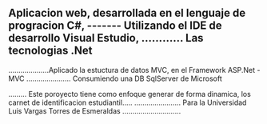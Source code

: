 Aplicacion web, desarrollada en el lenguaje de progracion C#,
------- Utilizando el IDE de desarrollo Visual Estudio,
............ Las tecnologias .Net
-
....................Aplicado la estuctura de datos MVC, en el Framework ASP.Net -MVC
...................... Consumiendo una DB SqlServer de Microsoft

......... Este poroyecto tiene como enfoque generar de forma dinamica, los carnet de identificacion estudiantil.....
....................... Para la Universidad Luis Vargas Torres de Esmeraldas .............................
